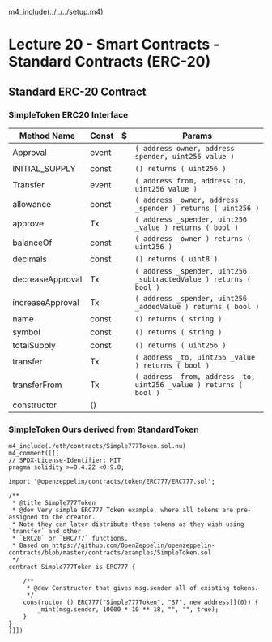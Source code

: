 
m4_include(../../../setup.m4)

Lecture 20 - Smart Contracts - Standard Contracts (ERC-20)
==





## Standard ERC-20 Contract

### SimpleToken ERC20 Interface

| Method Name         | Const | $ | Params                                                               |
|---------------------|-------|---|----------------------------------------------------------------------|
| Approval            | event |   | `( address owner, address spender, uint256 value )`                  |
| INITIAL_SUPPLY      | const |   | `() returns ( uint256 )`                                             |
| Transfer            | event |   | `( address from, address to, uint256 value )`                        |
| allowance           | const |   | `( address _owner, address _spender ) returns ( uint256 )`           |
| approve             | Tx    |   | `( address _spender, uint256 _value ) returns ( bool )`              |
| balanceOf           | const |   | `( address _owner ) returns ( uint256 )`                             |
| decimals            | const |   | `() returns ( uint8 )`                                               |
| decreaseApproval    | Tx    |   | `( address _spender, uint256 _subtractedValue ) returns ( bool )`    |
| increaseApproval    | Tx    |   | `( address _spender, uint256 _addedValue ) returns ( bool )`         |
| name                | const |   | `() returns ( string )`                                              |
| symbol              | const |   | `() returns ( string )`                                              |
| totalSupply         | const |   | `() returns ( uint256 )`                                             |
| transfer            | Tx    |   | `( address _to, uint256 _value ) returns ( bool )`                   |
| transferFrom        | Tx    |   | `( address _from, address _to, uint256 _value ) returns ( bool )`    |
| constructor         | ()    |   |                                                                      |


### SimpleToken Ours derived from StandardToken

```
m4_include(./eth/contracts/Simple777Token.sol.nu)
m4_comment([[[
// SPDX-License-Identifier: MIT
pragma solidity >=0.4.22 <0.9.0;

import "@openzeppelin/contracts/token/ERC777/ERC777.sol";

/**
 * @title Simple777Token
 * @dev Very simple ERC777 Token example, where all tokens are pre-assigned to the creator.
 * Note they can later distribute these tokens as they wish using `transfer` and other
 * `ERC20` or `ERC777` functions.
 * Based on https://github.com/OpenZeppelin/openzeppelin-contracts/blob/master/contracts/examples/SimpleToken.sol
 */
contract Simple777Token is ERC777 {

    /**
     * @dev Constructor that gives msg.sender all of existing tokens.
     */
    constructor () ERC777("Simple777Token", "S7", new address[](0)) {
        _mint(msg.sender, 10000 * 10 ** 18, "", "", true);
    }
}
]]])
```

<div class="pagebreak"></div>

